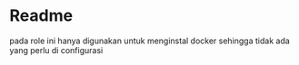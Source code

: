 # Readme
pada role ini hanya digunakan untuk menginstal docker sehingga tidak ada yang perlu di configurasi

